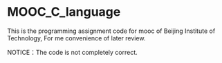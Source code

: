 # MOOC_C_language
This is the programming assignment code for mooc of Beijing Institute of Technology, For me convenience of later review. 

NOTICE：The code is not completely correct.
